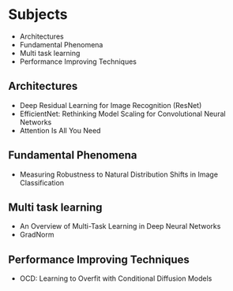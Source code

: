 # Subjects  
* Architectures
* Fundamental Phenomena
* Multi task learning
* Performance Improving Techniques

## Architectures
* Deep Residual Learning for Image Recognition (ResNet)
* EfficientNet: Rethinking Model Scaling for Convolutional Neural Networks
* Attention Is All You Need

## Fundamental Phenomena
* Measuring Robustness to Natural Distribution Shifts in Image Classification

## Multi task learning
* An Overview of Multi-Task Learning in Deep Neural Networks
* GradNorm

## Performance Improving Techniques
* OCD: Learning to Overfit with Conditional Diffusion Models
